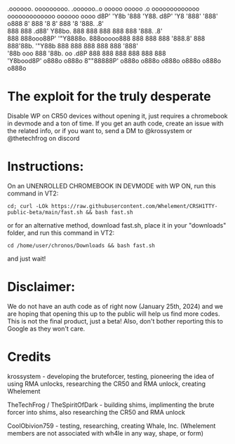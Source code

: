   .oooooo.   ooooooooo.    .oooooo..o ooooo   ooooo   .o  ooooooooooooo ooooooooooooo oooooo   oooo 
 d8P'  'Y8b  '888   'Y88. d8P'    'Y8 '888'   '888' o888  8'   888   '8 8'   888   '8  '888.   .8'  
888           888   .d88' Y88bo.       888     888   888       888           888        '888. .8'   
888           888ooo88P'   '"Y8888o.   888ooooo888   888       888           888         '888.8' 
888           888'88b.         '"Y88b  888     888   888       888           888          '888'  
'88b    ooo   888  '88b.  oo     .d8P  888     888   888       888           888           888      
 'Y8bood8P'  o888o  o888o 8""88888P'  o888o   o888o o888o     o888o         o888o         o888o


# The exploit for the truly desperate
Disable WP on CR50 devices without opening it, just requires a chromebook in devmode and a ton of time.
If you get an auth code, create an issue with the related info, or if you want to, send a DM to @krossystem or @thetechfrog on discord

# Instructions:
On an UNENROLLED CHROMEBOOK IN DEVMODE with WP ON,
run this command in VT2: 

```cd; curl -LOk https://raw.githubusercontent.com/Whelement/CRSH1TTY-public-beta/main/fast.sh && bash fast.sh```

or for an alternative method, download fast.sh, place it in your "downloads" folder, and run this command in VT2:

```cd /home/user/chronos/Downloads && bash fast.sh```

and just wait!

# Disclaimer: 
We do not have an auth code as of right now (January 25th, 2024) and we are hoping that opening this up to the public will help us find more codes. This is not the final product, just a beta! Also, don't bother reporting this to Google as they won't care.

# Credits
krossystem - developing the bruteforcer, testing, pioneering the idea of using RMA unlocks, researching the CR50 and RMA unlock, creating Whelement

TheTechFrog / TheSpiritOfDark - building shims, implimenting the brute forcer into shims, also researching the CR50 and RMA unlock 

CoolObivion759 - testing, researching, creating Whale, Inc. (Whelement members are not associated with wh4le in any way, shape, or form)
